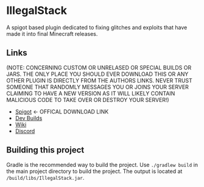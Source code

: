 # IllegalStack
A spigot based plugin dedicated to fixing glitches and exploits that have made it into final Minecraft releases.

## Links
(NOTE: CONCERNING CUSTOM OR UNRELASED OR SPECIAL BUILDS OR JARS.  THE ONLY PLACE YOU SHOULD EVER DOWNLOAD THIS OR ANY OTHER PLUGIN IS DIRECTLY FROM THE AUTHORS LINKS.  NEVER TRUST SOMEONE THAT RANDOMLY MESSAGES YOU OR JOINS YOUR SERVER CLAIMING TO HAVE A NEW VERSION AS IT WILL LIKELY CONTAIN MALICIOUS CODE TO TAKE OVER OR DESTROY YOUR SERVER!)
- [Spigot](https://www.spigotmc.org/resources/dupe-fixes-illegal-stack-remover.44411/) <- OFFICAL DOWNLOAD LINK
- [Dev Builds](https://ci.athion.net/job/IllegalStack/)
- [Wiki](https://github.com/dniym/IllegalStack/wiki/FAQ)
- [Discord](https://discord.gg/Gsx4QaT)

## Building this project

Gradle is the recommended way to build the project. Use `./gradlew build` in the main project directory to build the project.
The output is located at `/build/libs/IllegalStack.jar`.
